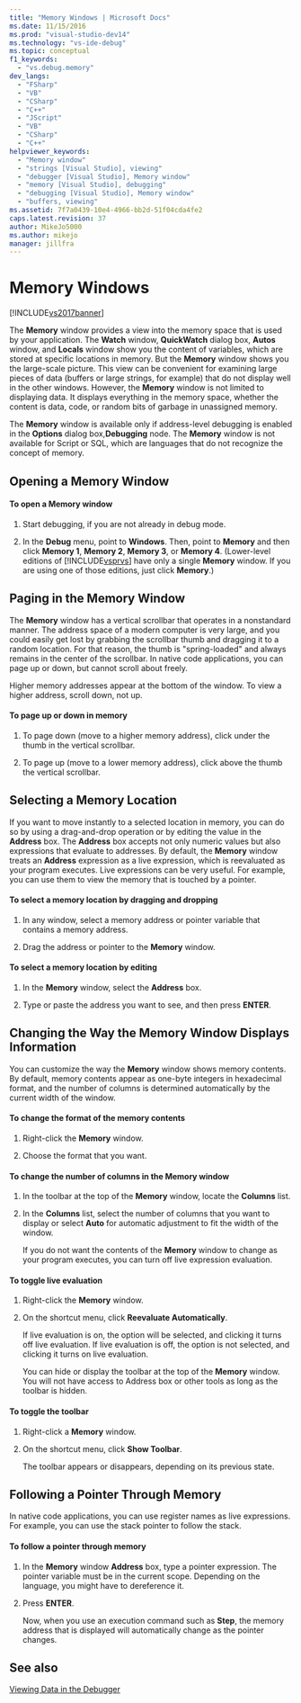 ```yaml
---
title: "Memory Windows | Microsoft Docs"
ms.date: 11/15/2016
ms.prod: "visual-studio-dev14"
ms.technology: "vs-ide-debug"
ms.topic: conceptual
f1_keywords: 
  - "vs.debug.memory"
dev_langs: 
  - "FSharp"
  - "VB"
  - "CSharp"
  - "C++"
  - "JScript"
  - "VB"
  - "CSharp"
  - "C++"
helpviewer_keywords: 
  - "Memory window"
  - "strings [Visual Studio], viewing"
  - "debugger [Visual Studio], Memory window"
  - "memory [Visual Studio], debugging"
  - "debugging [Visual Studio], Memory window"
  - "buffers, viewing"
ms.assetid: 7f7a0439-10e4-4966-bb2d-51f04cda4fe2
caps.latest.revision: 37
author: MikeJo5000
ms.author: mikejo
manager: jillfra
---
```

# Memory Windows
[!INCLUDE[vs2017banner](../includes/vs2017banner.md)]

The **Memory** window provides a view into the memory space that is used by your application. The **Watch** window, **QuickWatch** dialog box, **Autos** window, and **Locals** window show you the content of variables, which are stored at specific locations in memory. But the **Memory** window shows you the large-scale picture. This view can be convenient for examining large pieces of data (buffers or large strings, for example) that do not display well in the other windows. However, the **Memory** window is not limited to displaying data. It displays everything in the memory space, whether the content is data, code, or random bits of garbage in unassigned memory.  
  
 The **Memory** window is available only if address-level debugging is enabled in the **Options** dialog box,**Debugging** node. The **Memory** window is not available for Script or SQL, which are languages that do not recognize the concept of memory.  
  
## Opening a Memory Window  
  
#### To open a Memory window  
  
1. Start debugging, if you are not already in debug mode.  
  
2. In the **Debug** menu, point to **Windows**. Then, point to **Memory** and then click **Memory 1**, **Memory 2**, **Memory 3**, or **Memory 4**. (Lower-level editions of [!INCLUDE[vsprvs](../includes/vsprvs-md.md)] have only a single **Memory** window. If you are using one of those editions, just click **Memory**.)  
  
## Paging in the Memory Window  
 The **Memory** window has a vertical scrollbar that operates in a nonstandard manner. The address space of a modern computer is very large, and you could easily get lost by grabbing the scrollbar thumb and dragging it to a random location. For that reason, the thumb is "spring-loaded" and always remains in the center of the scrollbar. In native code applications, you can page up or down, but cannot scroll about freely.  
  
 Higher memory addresses appear at the bottom of the window. To view a higher address, scroll down, not up.  
  
#### To page up or down in memory  
  
1. To page down (move to a higher memory address), click under the thumb in the vertical scrollbar.  
  
2. To page up (move to a lower memory address), click above the thumb the vertical scrollbar.  
  
## Selecting a Memory Location  
 If you want to move instantly to a selected location in memory, you can do so by using a drag-and-drop operation or by editing the value in the **Address** box. The **Address** box accepts not only numeric values but also expressions that evaluate to addresses. By default, the **Memory** window treats an **Address** expression as a live expression, which is reevaluated as your program executes. Live expressions can be very useful. For example, you can use them to view the memory that is touched by a pointer.  
  
#### To select a memory location by dragging and dropping  
  
1. In any window, select a memory address or pointer variable that contains a memory address.  
  
2. Drag the address or pointer to the **Memory** window.  
  
#### To select a memory location by editing  
  
1. In the **Memory** window, select the **Address** box.  
  
2. Type or paste the address you want to see, and then press **ENTER**.  
  
## Changing the Way the Memory Window Displays Information  
 You can customize the way the **Memory** window shows memory contents. By default, memory contents appear as one-byte integers in hexadecimal format, and the number of columns is determined automatically by the current width of the window.  
  
#### To change the format of the memory contents  
  
1. Right-click the **Memory** window.  
  
2. Choose the format that you want.  
  
#### To change the number of columns in the Memory window  
  
1. In the toolbar at the top of the **Memory** window, locate the **Columns** list.  
  
2. In the **Columns** list, select the number of columns that you want to display or select **Auto** for automatic adjustment to fit the width of the window.  
  
   If you do not want the contents of the **Memory** window to change as your program executes, you can turn off live expression evaluation.  
  
#### To toggle live evaluation  
  
1. Right-click the **Memory** window.  
  
2. On the shortcut menu, click **Reevaluate Automatically**.  
  
    If live evaluation is on, the option will be selected, and clicking it turns off live evaluation. If live evaluation is off, the option is not selected, and clicking it turns on live evaluation.  
  
   You can hide or display the toolbar at the top of the **Memory** window. You will not have access to Address box or other tools as long as the toolbar is hidden.  
  
#### To toggle the toolbar  
  
1. Right-click a **Memory** window.  
  
2. On the shortcut menu, click **Show Toolbar**.  
  
     The toolbar appears or disappears, depending on its previous state.  
  
## Following a Pointer Through Memory  
 In native code applications, you can use register names as live expressions. For example, you can use the stack pointer to follow the stack.  
  
#### To follow a pointer through memory  
  
1. In the **Memory** window **Address** box, type a pointer expression. The pointer variable must be in the current scope. Depending on the language, you might have to dereference it.  
  
2. Press **ENTER**.  
  
     Now, when you use an execution command such as **Step**, the memory address that is displayed will automatically change as the pointer changes.  
  
## See also  
 [Viewing Data in the Debugger](../debugger/viewing-data-in-the-debugger.md)
